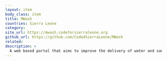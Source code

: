 ```yaml
---
layout: item
body_class: item
title: MWash
countries: Sierra Leone
category: 
site_url: https://mwash.codeforsierraleone.org
github_url: https://github.com/Code4SierraLeone/MWash
related: 
description: >
  A web based portal that aims to improve the delivery of water and sanitation services in Freetown
---
```

